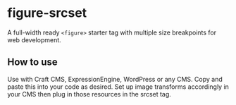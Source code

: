 # figure-srcset
A full-width ready `<figure>` starter tag with multiple size breakpoints for web development.
  
## How to use

Use with Craft CMS, ExpressionEngine, WordPress or any CMS. Copy and paste this into your code as desired. Set up image transforms accordingly in your CMS then plug in those resources in the srcset tag.
  
